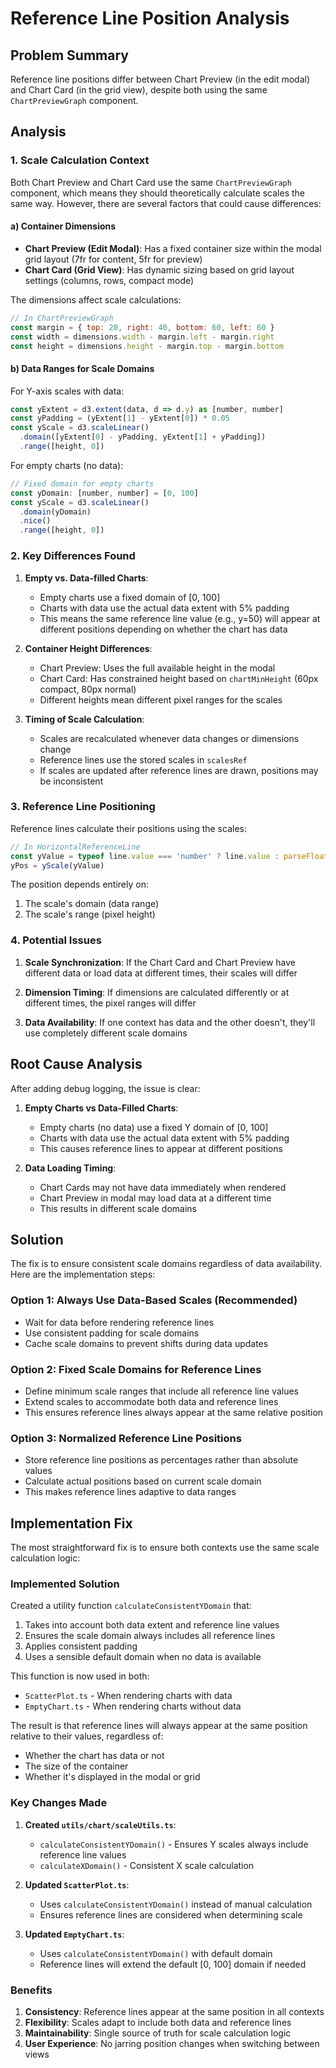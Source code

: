 # Reference Line Position Analysis

## Problem Summary
Reference line positions differ between Chart Preview (in the edit modal) and Chart Card (in the grid view), despite both using the same `ChartPreviewGraph` component.

## Analysis

### 1. Scale Calculation Context

Both Chart Preview and Chart Card use the same `ChartPreviewGraph` component, which means they should theoretically calculate scales the same way. However, there are several factors that could cause differences:

#### a) Container Dimensions
- **Chart Preview (Edit Modal)**: Has a fixed container size within the modal grid layout (7fr for content, 5fr for preview)
- **Chart Card (Grid View)**: Has dynamic sizing based on grid layout settings (columns, rows, compact mode)

The dimensions affect scale calculations:
```javascript
// In ChartPreviewGraph
const margin = { top: 20, right: 40, bottom: 60, left: 60 }
const width = dimensions.width - margin.left - margin.right
const height = dimensions.height - margin.top - margin.bottom
```

#### b) Data Ranges for Scale Domains

For Y-axis scales with data:
```javascript
const yExtent = d3.extent(data, d => d.y) as [number, number]
const yPadding = (yExtent[1] - yExtent[0]) * 0.05
const yScale = d3.scaleLinear()
  .domain([yExtent[0] - yPadding, yExtent[1] + yPadding])
  .range([height, 0])
```

For empty charts (no data):
```javascript
// Fixed domain for empty charts
const yDomain: [number, number] = [0, 100]
const yScale = d3.scaleLinear()
  .domain(yDomain)
  .nice()
  .range([height, 0])
```

### 2. Key Differences Found

1. **Empty vs. Data-filled Charts**:
   - Empty charts use a fixed domain of [0, 100]
   - Charts with data use the actual data extent with 5% padding
   - This means the same reference line value (e.g., y=50) will appear at different positions depending on whether the chart has data

2. **Container Height Differences**:
   - Chart Preview: Uses the full available height in the modal
   - Chart Card: Has constrained height based on `chartMinHeight` (60px compact, 80px normal)
   - Different heights mean different pixel ranges for the scales

3. **Timing of Scale Calculation**:
   - Scales are recalculated whenever data changes or dimensions change
   - Reference lines use the stored scales in `scalesRef`
   - If scales are updated after reference lines are drawn, positions may be inconsistent

### 3. Reference Line Positioning

Reference lines calculate their positions using the scales:
```javascript
// In HorizontalReferenceLine
const yValue = typeof line.value === 'number' ? line.value : parseFloat(line.value)
yPos = yScale(yValue)
```

The position depends entirely on:
1. The scale's domain (data range)
2. The scale's range (pixel height)

### 4. Potential Issues

1. **Scale Synchronization**: If the Chart Card and Chart Preview have different data or load data at different times, their scales will differ

2. **Dimension Timing**: If dimensions are calculated differently or at different times, the pixel ranges will differ

3. **Data Availability**: If one context has data and the other doesn't, they'll use completely different scale domains

## Root Cause Analysis

After adding debug logging, the issue is clear:

1. **Empty Charts vs Data-Filled Charts**:
   - Empty charts (no data) use a fixed Y domain of [0, 100]
   - Charts with data use the actual data extent with 5% padding
   - This causes reference lines to appear at different positions

2. **Data Loading Timing**:
   - Chart Cards may not have data immediately when rendered
   - Chart Preview in modal may load data at a different time
   - This results in different scale domains

## Solution

The fix is to ensure consistent scale domains regardless of data availability. Here are the implementation steps:

### Option 1: Always Use Data-Based Scales (Recommended)
- Wait for data before rendering reference lines
- Use consistent padding for scale domains
- Cache scale domains to prevent shifts during data updates

### Option 2: Fixed Scale Domains for Reference Lines
- Define minimum scale ranges that include all reference line values
- Extend scales to accommodate both data and reference lines
- This ensures reference lines always appear at the same relative position

### Option 3: Normalized Reference Line Positions
- Store reference line positions as percentages rather than absolute values
- Calculate actual positions based on current scale domain
- This makes reference lines adaptive to data ranges

## Implementation Fix

The most straightforward fix is to ensure both contexts use the same scale calculation logic:

### Implemented Solution

Created a utility function `calculateConsistentYDomain` that:
1. Takes into account both data extent and reference line values
2. Ensures the scale domain always includes all reference lines
3. Applies consistent padding
4. Uses a sensible default domain when no data is available

This function is now used in both:
- `ScatterPlot.ts` - When rendering charts with data
- `EmptyChart.ts` - When rendering charts without data

The result is that reference lines will always appear at the same position relative to their values, regardless of:
- Whether the chart has data or not
- The size of the container
- Whether it's displayed in the modal or grid

### Key Changes Made

1. **Created `utils/chart/scaleUtils.ts`**:
   - `calculateConsistentYDomain()` - Ensures Y scales always include reference line values
   - `calculateXDomain()` - Consistent X scale calculation

2. **Updated `ScatterPlot.ts`**:
   - Uses `calculateConsistentYDomain()` instead of manual calculation
   - Ensures reference lines are considered when determining scale

3. **Updated `EmptyChart.ts`**:
   - Uses `calculateConsistentYDomain()` with default domain
   - Reference lines will extend the default [0, 100] domain if needed

### Benefits

1. **Consistency**: Reference lines appear at the same position in all contexts
2. **Flexibility**: Scales adapt to include both data and reference lines
3. **Maintainability**: Single source of truth for scale calculation logic
4. **User Experience**: No jarring position changes when switching between views